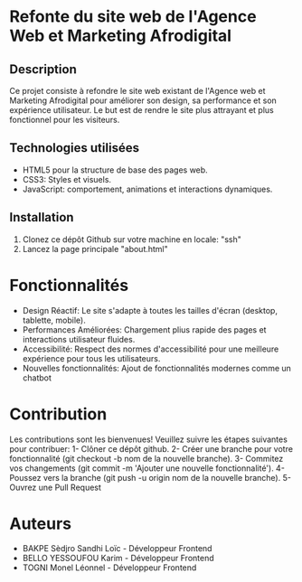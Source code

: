 # Refonte du site web de l'Agence Web et Marketing Afrodigital

## Description 
Ce projet consiste à refondre le site web existant de l'Agence web et Marketing Afrodigital pour améliorer son design,
sa performance et son expérience utilisateur. Le but est de rendre le site plus attrayant et plus fonctionnel pour les visiteurs.

## Technologies utilisées

- HTML5 pour la structure de base des pages web.
- CSS3: Styles et visuels.
- JavaScript: comportement, animations et interactions dynamiques.

## Installation 

1. Clonez ce dépôt Github sur votre machine en locale: "ssh"
2. Lancez la page principale "about.html"

# Fonctionnalités
- Design Réactif: Le site s'adapte à toutes les tailles d'écran (desktop, tablette, mobile).
- Performances Améliorées: Chargement plius rapide des pages et interactions utilisateur fluides.
- Accessibilité: Respect des normes d'accessibilité pour une meilleure expérience pour tous les utilisateurs.
- Nouvelles fonctionnalités: Ajout de fonctionnalités modernes comme un chatbot

# Contribution
Les contributions sont les bienvenues! Veuillez suivre les étapes suivantes pour contribuer: 
1- Clôner ce dépôt github.
2- Créer une branche pour votre fonctionnalité (git checkout -b nom de la nouvelle branche).
3- Commitez vos changements (git commit -m 'Ajouter une nouvelle fonctionnalité').
4- Poussez vers la branche (git push -u origin nom de la nouvelle branche).
5- Ouvrez une Pull Request

# Auteurs 
- BAKPE Sèdjro Sandhi Loïc - Développeur Frontend
- BELLO YESSOUFOU Karim - Développeur Frontend
- TOGNI Monel Léonnel - Développeur Frontend
